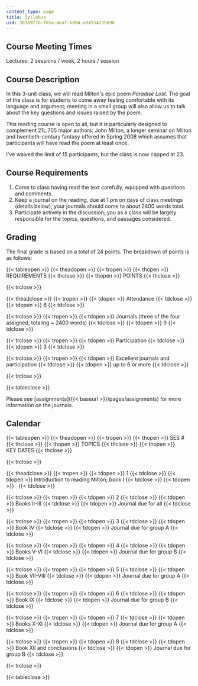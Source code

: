 ```yaml
---
content_type: page
title: Syllabus
uid: 3616977b-f65a-4eaf-b094-a9455423b69b
---
```


Course Meeting Times
--------------------

Lectures: 2 sessions / week, 2 hours / session

Course Description
------------------

In this 3-unit class, we will read Milton's epic poem _Paradise Lost_. The goal of the class is for students to come away feeling comfortable with its language and argument; meeting in a small group will also allow us to talk about the key questions and issues raised by the poem.

This reading course is open to all, but it is particularly designed to complement 21L.705 major authors: John Milton, a longer seminar on Milton and twentieth-century fantasy offered in Spring 2008 which assumes that participants will have read the poem at least once.

I've waived the limit of 15 participants, but the class is now capped at 23.

Course Requirements
-------------------

1.  Come to class having read the text carefully, equipped with questions and comments.
2.  Keep a journal on the reading, due at 1 pm on days of class meetings (details below); your journals should come to about 2400 words total.
3.  Participate actively in the discussion; you as a class will be largely responsible for the topics, questions, and passages considered.

Grading
-------

The final grade is based on a total of 24 points. The breakdown of points is as follows:

{{< tableopen >}}
{{< theadopen >}}
{{< tropen >}}
{{< thopen >}}
REQUIREMENTS
{{< thclose >}}
{{< thopen >}}
POINTS
{{< thclose >}}

{{< trclose >}}

{{< theadclose >}}
{{< tropen >}}
{{< tdopen >}}
Attendance
{{< tdclose >}}
{{< tdopen >}}
6
{{< tdclose >}}

{{< trclose >}}
{{< tropen >}}
{{< tdopen >}}
Journals (three of the four assigned, totaling ~ 2400 words)
{{< tdclose >}}
{{< tdopen >}}
9
{{< tdclose >}}

{{< trclose >}}
{{< tropen >}}
{{< tdopen >}}
Participation
{{< tdclose >}}
{{< tdopen >}}
3
{{< tdclose >}}

{{< trclose >}}
{{< tropen >}}
{{< tdopen >}}
Excellent journals and participation
{{< tdclose >}}
{{< tdopen >}}
up to 6 or more
{{< tdclose >}}

{{< trclose >}}

{{< tableclose >}}

Please see [assignments]({{< baseurl >}}/pages/assignments) for more information on the journals.

Calendar
--------

{{< tableopen >}}
{{< theadopen >}}
{{< tropen >}}
{{< thopen >}}
SES #
{{< thclose >}}
{{< thopen >}}
TOPICS
{{< thclose >}}
{{< thopen >}}
KEY DATES
{{< thclose >}}

{{< trclose >}}

{{< theadclose >}}
{{< tropen >}}
{{< tdopen >}}
1
{{< tdclose >}}
{{< tdopen >}}
Introduction to reading Milton; book I
{{< tdclose >}}
{{< tdopen >}}
 
{{< tdclose >}}

{{< trclose >}}
{{< tropen >}}
{{< tdopen >}}
2
{{< tdclose >}}
{{< tdopen >}}
Books II-III
{{< tdclose >}}
{{< tdopen >}}
Journal due for all
{{< tdclose >}}

{{< trclose >}}
{{< tropen >}}
{{< tdopen >}}
3
{{< tdclose >}}
{{< tdopen >}}
Book IV
{{< tdclose >}}
{{< tdopen >}}
Journal due for group A
{{< tdclose >}}

{{< trclose >}}
{{< tropen >}}
{{< tdopen >}}
4
{{< tdclose >}}
{{< tdopen >}}
Books V-VI
{{< tdclose >}}
{{< tdopen >}}
Journal due for group B
{{< tdclose >}}

{{< trclose >}}
{{< tropen >}}
{{< tdopen >}}
5
{{< tdclose >}}
{{< tdopen >}}
Book VII-VIII
{{< tdclose >}}
{{< tdopen >}}
Journal due for group A
{{< tdclose >}}

{{< trclose >}}
{{< tropen >}}
{{< tdopen >}}
6
{{< tdclose >}}
{{< tdopen >}}
Book IX
{{< tdclose >}}
{{< tdopen >}}
Journal due for group B
{{< tdclose >}}

{{< trclose >}}
{{< tropen >}}
{{< tdopen >}}
7
{{< tdclose >}}
{{< tdopen >}}
Books X-XI
{{< tdclose >}}
{{< tdopen >}}
Journal due for group A
{{< tdclose >}}

{{< trclose >}}
{{< tropen >}}
{{< tdopen >}}
8
{{< tdclose >}}
{{< tdopen >}}
Book XII and conclusions
{{< tdclose >}}
{{< tdopen >}}
Journal due for group B
{{< tdclose >}}

{{< trclose >}}

{{< tableclose >}}